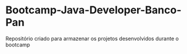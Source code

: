 # Bootcamp-Java-Developer-Banco-Pan
 Repositório criado para armazenar os projetos desenvolvidos durante o bootcamp
